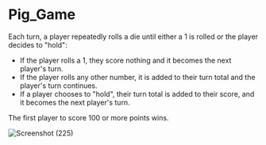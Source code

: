 # Pig_Game

Each turn, a player repeatedly rolls a die until either a 1 is rolled or the player decides to "hold":

  - If the player rolls a 1, they score nothing and it becomes the next player's turn.
  - If the player rolls any other number, it is added to their turn total and the player's turn continues.
  - If a player chooses to "hold", their turn total is added to their score, and it becomes the next player's turn.

The first player to score 100 or more points wins.


![Screenshot (225)](https://user-images.githubusercontent.com/65164493/160231269-de802a30-88ca-4f06-ba47-c8de94bf1d45.png)
